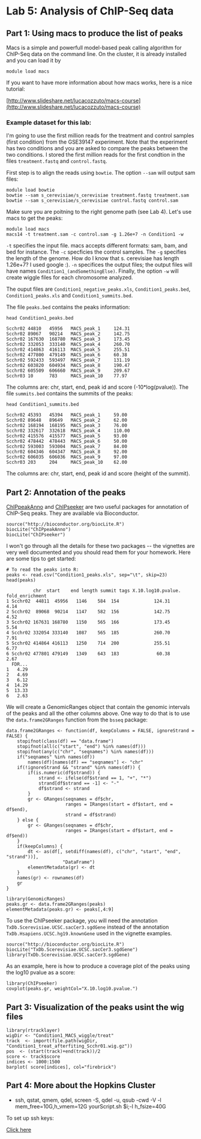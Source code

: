 # Lab 5: Analysis of ChIP-Seq data

## Part 1: Using macs to produce the list of peaks

Macs is a simple and powerfull model-based peak calling algorithm for ChIP-Seq data on the command line. On the cluster, it is already installed and you can load it by

    module load macs
    
If you want to have more information about how macs works, here is a nice tutorial:

[http://www.slideshare.net/lucacozzuto/macs-course](http://www.slideshare.net/lucacozzuto/macs-course)

### Example dataset for this lab:

I'm going to use the first million reads for the treatment and control samples (first condition) from the GSE39147 experiment. Note that the experiment has two conditions and you are asked to compare the peaks between the two conditions. I stored the first million reads for the first condtion in the files `treatment.fastq` and `control.fastq`.    

First step is to align the reads using `bowtie`. The option `--sam` will output sam files:

    module load bowtie
    bowtie --sam s_cerevisiae/s_cerevisiae treatment.fastq treatment.sam 
    bowtie --sam s_cerevisiae/s_cerevisiae control.fastq control.sam 
    
Make sure you are poitning to the right genome path (see Lab 4). Let's use macs to get the peaks:

    module load macs
    macs14 -t treatment.sam -c control.sam -g 1.26e+7 -n Condition1 -w

`-t` specifies the input file. macs accepts different formats: sam, bam, and bed for instance. The `-c` specficies the control samples. The `-g` specifies the length of the genome. How do I know that s. cerevisiae has length 1.26e+7? I used google :). `-n` specifices the output files; the output files will have names `Condition1_(andSomethingElse)`. Finally, the option `-w` will create wiggle files for each chromosome analyzed. 

The ouput files are `Condition1_negative_peaks.xls`, `Condition1_peaks.bed`, `Condition1_peaks.xls` and `Condition1_summits.bed`.

The file `peaks.bed` contains the peaks information:

    head Condition1_peaks.bed
    
    Scchr02 44810   45956   MACS_peak_1     124.31
    Scchr02 89067   90214   MACS_peak_2     142.75
    Scchr02 167630  168780  MACS_peak_3     173.45
    Scchr02 332053  333140  MACS_peak_4     260.70
    Scchr02 414863  416113  MACS_peak_5     255.51
    Scchr02 477800  479149  MACS_peak_6     60.38
    Scchr02 592433  593497  MACS_peak_7     131.19
    Scchr02 603820  604934  MACS_peak_8     190.47
    Scchr02 605509  606660  MACS_peak_9     209.67
    Scchr03 10      783     MACS_peak_10    77.97

The columns are: chr, start, end, peak id and score (-10*log(pvalue)). The file `summits.bed` contains the summits of the peaks:

    head Condition1_summits.bed
    
    Scchr02 45393   45394   MACS_peak_1     59.00
    Scchr02 89648   89649   MACS_peak_2     62.00
    Scchr02 168194  168195  MACS_peak_3     76.00
    Scchr02 332617  332618  MACS_peak_4     110.00
    Scchr02 415576  415577  MACS_peak_5     93.00
    Scchr02 478442  478443  MACS_peak_6     50.00
    Scchr02 593003  593004  MACS_peak_7     84.00
    Scchr02 604346  604347  MACS_peak_8     92.00
    Scchr02 606035  606036  MACS_peak_9     97.00
    Scchr03 203     204     MACS_peak_10    62.00
    
The columns are: chr, start, end, peak id and score (height of the summit). 
    
## Part 2: Annotation of the peaks

[ChIPpeakAnno](http://www.bioconductor.org/packages/release/bioc/html/ChIPpeakAnno.html) and [ChIPseeker](http://www.bioconductor.org/packages/release/bioc/html/ChIPseeker.html) are two useful packages for annotation of ChIP-Seq peaks. They are available via Bioconductor.

    source("http://bioconductor.org/biocLite.R")
    biocLite("ChIPpeakAnno")
    biocLite("ChIPseeker")

I won't go through all the details for these two packages -- the vignettes are very well documented and you should read them for your homework. Here are some tips to get started:
    
    # To read the peaks into R:
    peaks <- read.csv("Condition1_peaks.xls", sep="\t", skip=23)
    head(peaks)
    
              chr  start    end length summit tags X.10.log10.pvalue. fold_enrichment
    1 Scchr02  44811  45956   1146    584  154             124.31            4.14
    2 Scchr02  89068  90214   1147    582  156             142.75            4.52
    3 Scchr02 167631 168780   1150    565  166             173.45            5.54
    4 Scchr02 332054 333140   1087    565  185             260.70            7.91
    5 Scchr02 414864 416113   1250    714  200             255.51            6.77
    6 Scchr02 477801 479149   1349    643  183              60.38            2.67
      FDR...
    1   4.29
    2   4.69
    3   6.12
    4  14.29
    5  13.33
    6   2.63
    
We will create a GenomicRanges object that contain the genomic intervals of the peaks and all the other columns above. One way to do that is to use the `data.frame2GRanges` function from the `bsseq` package:

    data.frame2GRanges <- function(df, keepColumns = FALSE, ignoreStrand = FALSE) {
        stopifnot(class(df) == "data.frame")
        stopifnot(all(c("start", "end") %in% names(df)))
        stopifnot(any(c("chr", "seqnames") %in% names(df)))
        if("seqnames" %in% names(df))
            names(df)[names(df) == "seqnames"] <- "chr"
        if(!ignoreStrand && "strand" %in% names(df)) {
            if(is.numeric(df$strand)) {
                strand <- ifelse(df$strand == 1, "+", "*")
                strand[df$strand == -1] <- "-"
                df$strand <- strand
            }
            gr <- GRanges(seqnames = df$chr,
                          ranges = IRanges(start = df$start, end = df$end),
                          strand = df$strand)
        } else {
            gr <- GRanges(seqnames = df$chr,
                          ranges = IRanges(start = df$start, end = df$end))
        }
        if(keepColumns) {
            dt <- as(df[, setdiff(names(df), c("chr", "start", "end", "strand"))],
                         "DataFrame")
            elementMetadata(gr) <- dt
        }
        names(gr) <- rownames(df)
        gr
    }

    library(GenomicRanges)
    peaks.gr <- data.frame2GRanges(peaks)
    elementMetadata(peaks.gr) <- peaks[,4:9]
    
To use the ChIPseeker package, you will need the annotation `TxDb.Scerevisiae.UCSC.sacCer3.sgdGene` instead of the annotation `TxDb.Hsapiens.UCSC.hg19.knownGene` used in the vignette examples. 

    source("http://bioconductor.org/biocLite.R")
    biocLite("TxDb.Scerevisiae.UCSC.sacCer3.sgdGene")
    library(TxDb.Scerevisiae.UCSC.sacCer3.sgdGene)
    
As an example, here is how to produce a coverage plot of the peaks using the log10 pvalue as a score:
    
    library(ChIPseeker)
    covplot(peaks.gr, weightCol="X.10.log10.pvalue.")

## Part 3: Visualization of the peaks usint the wig files

    library(rtracklayer)
    wigDir <- "Condition1_MACS_wiggle/treat"
    track  <- import(file.path(wigDir, "Condition1_treat_afterfiting_Scchr01.wig.gz"))
    pos  <- (start(track)+end(track))/2
    score <- track$score
    indices <- 1000:1500
    barplot( score[indices], col="firebrick")

## Part 4: More about the Hopkins Cluster

- ssh, qstat, qmem, qdel, screen -S, qdel -u, qsub -cwd -V -l mem_free=10G,h_vmem=12G yourScript.sh $i;-l h_fsize=40G

To set up ssh keys:

[Click here](https://jhpce.jhu.edu/knowledge-base/authentication/login/)

